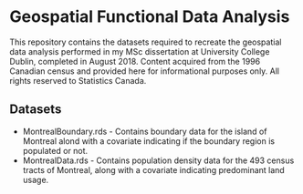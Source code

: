 # Geospatial Functional Data Analysis

This repository contains the datasets required to recreate the geospatial data analysis performed in my MSc dissertation at University College Dublin, completed in August 2018.
Content acquired from the 1996 Canadian census and provided here for informational purposes only. All rights reserved to Statistics Canada.

## Datasets

* MontrealBoundary.rds - Contains boundary data for the island of Montreal alond with a covariate indicating if the boundary region is populated or not.
* MontrealData.rds - Contains population density data for the 493 census tracts of Montreal, along with a covariate indicating predominant land usage.
